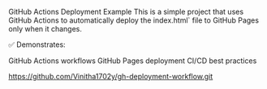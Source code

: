 GitHub Actions Deployment Example
This is a simple project that uses GitHub Actions to automatically deploy the index.html` file to GitHub Pages only when it changes.

✅ Demonstrates:

GitHub Actions workflows
GitHub Pages deployment
CI/CD best practices

https://github.com/Vinitha1702y/gh-deployment-workflow.git
